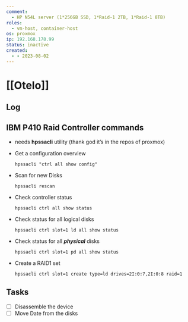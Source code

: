 ```yaml
---
comment:
  - HP N54L server (1*256GB SSD, 1*Raid-1 2TB, 1*Raid-1 8TB)
roles:
  - vm-host, container-host
os: proxmox
ip: 192.168.178.99
status: inactive
created:
  - - 2023-08-02
---
```



# [[Otelo]]

## Log

## IBM P410 Raid Controller commands

- needs **hpssacli** utility (thank god it’s in the repos of proxmox)
    
- Get a configuration overview
    
    ```shell
    hpssacli "ctrl all show config"
    ```
    
- Scan for new Disks
    
    ```shell
    hpssacli rescan
    ```
    
- Check controller status
    
    ```shell
    hpssacli ctrl all show status
    ```
    
- Check status for all logical disks
    
    ```shell
    hpssacli ctrl slot=1 ld all show status
    ```
    
- Check status for all _**physical**_ disks
    
    ```shell
    hpssacli ctrl slot=1 pd all show status
    ```
    
- Create a RAID1 set
  ```shell
  hpssacli ctrl slot=1 create type=ld drives=2I:0:7,2I:0:8 raid=1
	```

## Tasks

- [ ] Disassemble the device
- [ ] Move Date from the disks